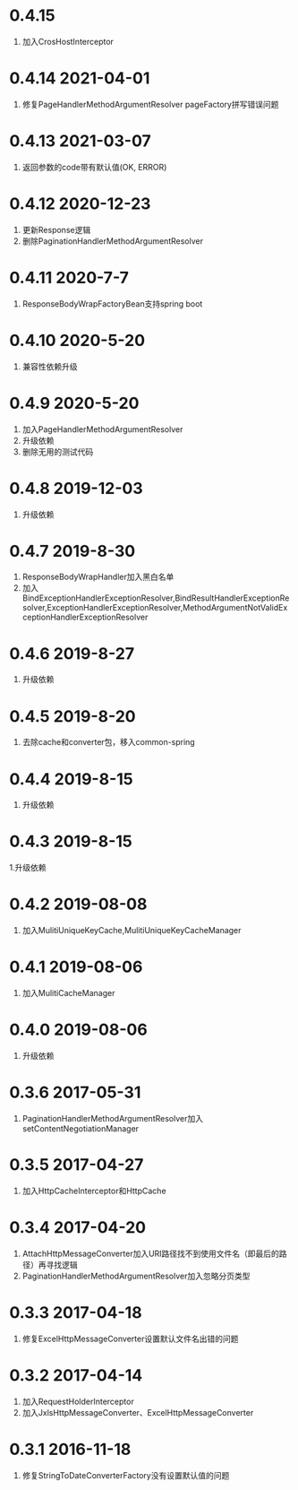 # 0.4.15 
1. 加入CrosHostInterceptor

# 0.4.14 2021-04-01
1. 修复PageHandlerMethodArgumentResolver pageFactory拼写错误问题

# 0.4.13 2021-03-07
1. 返回参数的code带有默认值(OK, ERROR)

# 0.4.12 2020-12-23
1. 更新Response逻辑
2. 删除PaginationHandlerMethodArgumentResolver

# 0.4.11 2020-7-7
1. ResponseBodyWrapFactoryBean支持spring boot

# 0.4.10 2020-5-20
1. 兼容性依赖升级

# 0.4.9 2020-5-20
1. 加入PageHandlerMethodArgumentResolver
2. 升级依赖
3. 删除无用的测试代码

# 0.4.8 2019-12-03
1. 升级依赖

# 0.4.7 2019-8-30
1. ResponseBodyWrapHandler加入黑白名单
2. 加入BindExceptionHandlerExceptionResolver,BindResultHandlerExceptionResolver,ExceptionHandlerExceptionResolver,MethodArgumentNotValidExceptionHandlerExceptionResolver

# 0.4.6 2019-8-27
1. 升级依赖

# 0.4.5 2019-8-20
1. 去除cache和converter包，移入common-spring

# 0.4.4 2019-8-15
1. 升级依赖

# 0.4.3 2019-8-15
1.升级依赖 

# 0.4.2 2019-08-08
1. 加入MulitiUniqueKeyCache,MulitiUniqueKeyCacheManager

# 0.4.1 2019-08-06
1. 加入MulitiCacheManager

# 0.4.0 2019-08-06
1. 升级依赖

# 0.3.6 2017-05-31
1. PaginationHandlerMethodArgumentResolver加入setContentNegotiationManager

# 0.3.5 2017-04-27
1. 加入HttpCacheInterceptor和HttpCache
	
# 0.3.4 2017-04-20
1. AttachHttpMessageConverter加入URI路径找不到使用文件名（即最后的路径）再寻找逻辑
2. PaginationHandlerMethodArgumentResolver加入忽略分页类型

# 0.3.3 2017-04-18
1. 修复ExcelHttpMessageConverter设置默认文件名出错的问题

# 0.3.2 2017-04-14
1. 加入RequestHolderInterceptor
2. 加入JxlsHttpMessageConverter、ExcelHttpMessageConverter

# 0.3.1 2016-11-18
1. 修复StringToDateConverterFactory没有设置默认值的问题
